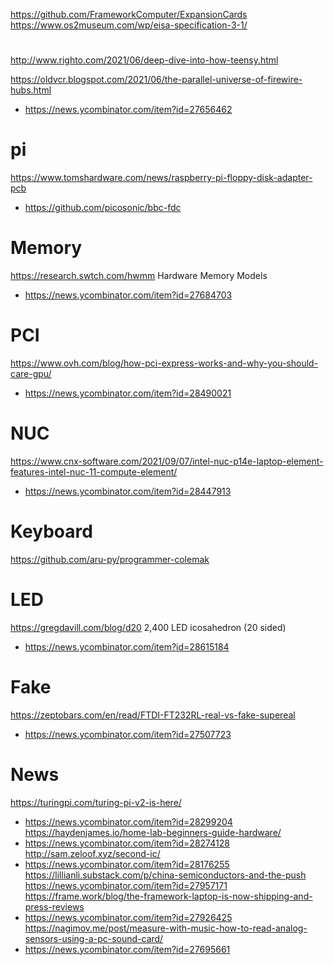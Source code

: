 https://github.com/FrameworkComputer/ExpansionCards
https://www.os2museum.com/wp/eisa-specification-3-1/

#
http://www.righto.com/2021/06/deep-dive-into-how-teensy.html


https://oldvcr.blogspot.com/2021/06/the-parallel-universe-of-firewire-hubs.html
* https://news.ycombinator.com/item?id=27656462

# pi
https://www.tomshardware.com/news/raspberry-pi-floppy-disk-adapter-pcb
* https://github.com/picosonic/bbc-fdc

# Memory
https://research.swtch.com/hwmm Hardware Memory Models
* https://news.ycombinator.com/item?id=27684703

# PCI
https://www.ovh.com/blog/how-pci-express-works-and-why-you-should-care-gpu/
* https://news.ycombinator.com/item?id=28490021


# NUC
https://www.cnx-software.com/2021/09/07/intel-nuc-p14e-laptop-element-features-intel-nuc-11-compute-element/
* https://news.ycombinator.com/item?id=28447913

# Keyboard
https://github.com/aru-py/programmer-colemak

# LED
https://gregdavill.com/blog/d20 2,400 LED icosahedron (20 sided)
* https://news.ycombinator.com/item?id=28615184

# Fake
https://zeptobars.com/en/read/FTDI-FT232RL-real-vs-fake-supereal
* https://news.ycombinator.com/item?id=27507723

# News
https://turingpi.com/turing-pi-v2-is-here/
* https://news.ycombinator.com/item?id=28299204
https://haydenjames.io/home-lab-beginners-guide-hardware/
* https://news.ycombinator.com/item?id=28274128
http://sam.zeloof.xyz/second-ic/
* https://news.ycombinator.com/item?id=28176255
https://lillianli.substack.com/p/china-semiconductors-and-the-push
https://news.ycombinator.com/item?id=27957171
https://frame.work/blog/the-framework-laptop-is-now-shipping-and-press-reviews
* https://news.ycombinator.com/item?id=27926425
https://nagimov.me/post/measure-with-music-how-to-read-analog-sensors-using-a-pc-sound-card/
* https://news.ycombinator.com/item?id=27695661


